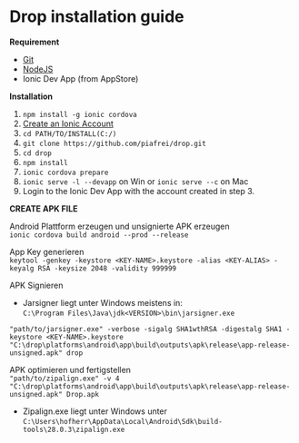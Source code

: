 # Drop installation guide

**Requirement**

* [Git](https://git-scm.com/)
* [NodeJS](https://nodejs.org/en/)
* Ionic Dev App (from AppStore)

**Installation**

1. `npm install -g ionic cordova`
3. [Create an Ionic Account](https://dashboard.ionicframework.com/signup)
4. `cd PATH/TO/INSTALL(C:/)`
5. `git clone https://github.com/piafrei/drop.git`
6. `cd drop`
7. `npm install`
8. `ionic cordova prepare`
9. `ionic serve -l --devapp` on Win or `ionic serve --c` on Mac
12. Login to the Ionic Dev App with the account created in step 3.

**CREATE APK FILE**

Android Plattform erzeugen und unsignierte APK erzeugen<br>
`ionic cordova build android --prod --release`

App Key generieren<br>
`keytool -genkey -keystore <KEY-NAME>.keystore -alias <KEY-ALIAS> -keyalg RSA -keysize 2048 -validity 999999`

APK Signieren<br>
- Jarsigner liegt unter Windows meistens in: <br>`C:\Program Files\Java\jdk<VERSION>\bin\jarsigner.exe`<br>

`"path/to/jarsigner.exe" -verbose -sigalg SHA1wthRSA -digestalg SHA1 -keystore <KEY-NAME>.keystore "C:\drop\platforms\android\app\build\outputs\apk\release\app-release-unsigned.apk" drop`<br>

APK optimieren und fertigstellen<br>
`"path/to/zipalign.exe" -v 4 "C:\drop\platforms\android\app\build\outputs\apk\release\app-release-unsigned.apk" Drop.apk`<br>

- Zipalign.exe liegt unter Windows unter  `C:\Users\hofherr\AppData\Local\Android\Sdk\build-tools\28.0.3\zipalign.exe`




